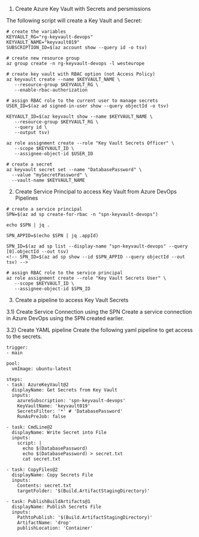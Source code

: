 1) Create Azure Key Vault with Secrets and persmissions

The following script will create a Key Vault and Secret:

```
# create the variables
KEYVAULT_RG="rg-keyvault-devops"
KEYVAULT_NAME="keyvault019"
SUBSCRIPTION_ID=$(az account show --query id -o tsv)

# create new resource group
az group create -n rg-keyvault-devops -l westeurope

# create key vault with RBAC option (not Access Policy)
az keyvault create --name $KEYVAULT_NAME \
   --resource-group $KEYVAULT_RG \
   --enable-rbac-authorization
```
```
# assign RBAC role to the current user to manage secrets
USER_ID=$(az ad signed-in-user show --query objectId -o tsv)

KEYVAULT_ID=$(az keyvault show --name $KEYVAULT_NAME \
   --resource-group $KEYVAULT_RG \
   --query id \
   --output tsv)

az role assignment create --role "Key Vault Secrets Officer" \
   --scope $KEYVAULT_ID \
   --assignee-object-id $USER_ID
```
```
# create a secret
az keyvault secret set --name "DatabasePassword" \
  --value "mySecretPassword" \
  --vault-name $KEYVAULT_NAME
```
2) Create Service Principal to access Key Vault from Azure DevOps Pipelines

```
# create a service principal
SPN=$(az ad sp create-for-rbac -n "spn-keyvault-devops")

echo $SPN | jq .

SPN_APPID=$(echo $SPN | jq .appId)

SPN_ID=$(az ad sp list --display-name "spn-keyvault-devops" --query [0].objectId --out tsv)
<!-- SPN_ID=$(az ad sp show --id $SPN_APPID --query objectId --out tsv) -->

# assign RBAC role to the service principal
az role assignment create --role "Key Vault Secrets User" \
   --scope $KEYVAULT_ID \
   --assignee-object-id $SPN_ID
```

3) Create a pipeline to access Key Vault Secrets

3.1) Create Service Connection using the SPN
Create a service connection in Azure DevOps using the SPN created earlier.

3.2) Create YAML pipeline
Create the following yaml pipeline to get access to the secrets.

```
trigger:
- main

pool:
  vmImage: ubuntu-latest

steps:
- task: AzureKeyVault@2
  displayName: Get Secrets from Key Vault
  inputs:
    azureSubscription: 'spn-keyvault-devops'
    KeyVaultName: 'keyvault019'
    SecretsFilter: '*' # 'DatabasePassword'
    RunAsPreJob: false

- task: CmdLine@2
  displayName: Write Secret into File
  inputs:
    script: |
      echo $(DatabasePassword)
      echo $(DatabasePassword) > secret.txt
      cat secret.txt

- task: CopyFiles@2
  displayName: Copy Secrets File
  inputs:
    Contents: secret.txt
    targetFolder: '$(Build.ArtifactStagingDirectory)'

- task: PublishBuildArtifacts@1
  displayName: Publish Secrets File
  inputs:
    PathtoPublish: '$(Build.ArtifactStagingDirectory)'
    ArtifactName: 'drop'
    publishLocation: 'Container'
```